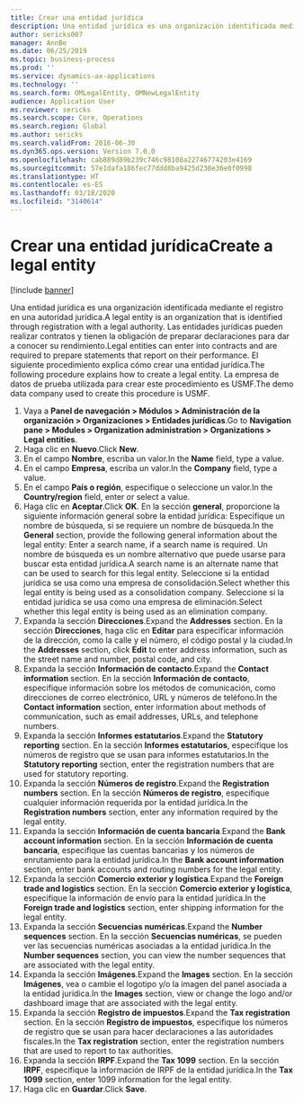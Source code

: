 ```yaml
---
title: Crear una entidad jurídica
description: Una entidad jurídica es una organización identificada mediante el registro en una autoridad jurídica.
author: sericks007
manager: AnnBe
ms.date: 06/25/2019
ms.topic: business-process
ms.prod: ''
ms.service: dynamics-ax-applications
ms.technology: ''
ms.search.form: OMLegalEntity, OMNewLegalEntity
audience: Application User
ms.reviewer: sericks
ms.search.scope: Core, Operations
ms.search.region: Global
ms.author: sericks
ms.search.validFrom: 2016-06-30
ms.dyn365.ops.version: Version 7.0.0
ms.openlocfilehash: cab889d89b239c746c98108a22746774203e4169
ms.sourcegitcommit: 57e1dafa186fec77ddd8ba9425d238e36e0f0998
ms.translationtype: HT
ms.contentlocale: es-ES
ms.lasthandoff: 03/18/2020
ms.locfileid: "3140614"
---
```

# <a name="create-a-legal-entity"></a><span data-ttu-id="c0c90-103">Crear una entidad jurídica</span><span class="sxs-lookup"><span data-stu-id="c0c90-103">Create a legal entity</span></span>

[!include [banner](../../includes/banner.md)]

<span data-ttu-id="c0c90-104">Una entidad jurídica es una organización identificada mediante el registro en una autoridad jurídica.</span><span class="sxs-lookup"><span data-stu-id="c0c90-104">A legal entity is an organization that is identified through registration with a legal authority.</span></span> <span data-ttu-id="c0c90-105">Las entidades jurídicas pueden realizar contratos y tienen la obligación de preparar declaraciones para dar a conocer su rendimiento.</span><span class="sxs-lookup"><span data-stu-id="c0c90-105">Legal entities can enter into contracts and are required to prepare statements that report on their performance.</span></span> <span data-ttu-id="c0c90-106">El siguiente procedimiento explica cómo crear una entidad jurídica.</span><span class="sxs-lookup"><span data-stu-id="c0c90-106">The following procedure explains how to create a legal entity.</span></span> <span data-ttu-id="c0c90-107">La empresa de datos de prueba utilizada para crear este procedimiento es USMF.</span><span class="sxs-lookup"><span data-stu-id="c0c90-107">The demo data company used to create this procedure is USMF.</span></span>

1. <span data-ttu-id="c0c90-108">Vaya a **Panel de navegación > Módulos > Administración de la organización > Organizaciones > Entidades jurídicas**.</span><span class="sxs-lookup"><span data-stu-id="c0c90-108">Go to **Navigation pane > Modules > Organization administration > Organizations > Legal entities**.</span></span>
2. <span data-ttu-id="c0c90-109">Haga clic en **Nuevo**.</span><span class="sxs-lookup"><span data-stu-id="c0c90-109">Click **New**.</span></span>
3. <span data-ttu-id="c0c90-110">En el campo **Nombre**, escriba un valor.</span><span class="sxs-lookup"><span data-stu-id="c0c90-110">In the **Name** field, type a value.</span></span>
4. <span data-ttu-id="c0c90-111">En el campo **Empresa**, escriba un valor.</span><span class="sxs-lookup"><span data-stu-id="c0c90-111">In the **Company** field, type a value.</span></span>
5. <span data-ttu-id="c0c90-112">En el campo **País o región**, especifique o seleccione un valor.</span><span class="sxs-lookup"><span data-stu-id="c0c90-112">In the **Country/region** field, enter or select a value.</span></span>
6. <span data-ttu-id="c0c90-113">Haga clic en **Aceptar**.</span><span class="sxs-lookup"><span data-stu-id="c0c90-113">Click **OK**.</span></span> <span data-ttu-id="c0c90-114">En la sección **general**, proporcione la siguiente información general sobre la entidad jurídica: Especifique un nombre de búsqueda, si se requiere un nombre de búsqueda.</span><span class="sxs-lookup"><span data-stu-id="c0c90-114">In the **General** section, provide the following general information about the legal entity: Enter a search name, if a search name is required.</span></span> <span data-ttu-id="c0c90-115">Un nombre de búsqueda es un nombre alternativo que puede usarse para buscar esta entidad jurídica.</span><span class="sxs-lookup"><span data-stu-id="c0c90-115">A search name is an alternate name that can be used to search for this legal entity.</span></span> <span data-ttu-id="c0c90-116">Seleccione si la entidad jurídica se usa como una empresa de consolidación.</span><span class="sxs-lookup"><span data-stu-id="c0c90-116">Select whether this legal entity is being used as a consolidation company.</span></span> <span data-ttu-id="c0c90-117">Seleccione si la entidad jurídica se usa como una empresa de eliminación.</span><span class="sxs-lookup"><span data-stu-id="c0c90-117">Select whether this legal entity is being used as an elimination company.</span></span> 
7. <span data-ttu-id="c0c90-118">Expanda la sección **Direcciones**.</span><span class="sxs-lookup"><span data-stu-id="c0c90-118">Expand the **Addresses** section.</span></span> <span data-ttu-id="c0c90-119">En la sección **Direcciones**, haga clic en **Editar** para especificar información de la dirección, como la calle y el número, el código postal y la ciudad.</span><span class="sxs-lookup"><span data-stu-id="c0c90-119">In the **Addresses** section, click **Edit** to enter address information, such as the street name and number, postal code, and city.</span></span>
8. <span data-ttu-id="c0c90-120">Expanda la sección **Información de contacto**.</span><span class="sxs-lookup"><span data-stu-id="c0c90-120">Expand the **Contact information** section.</span></span> <span data-ttu-id="c0c90-121">En la sección **Información de contacto**, especifique información sobre los métodos de comunicación, como direcciones de correo electrónico, URL y números de teléfono.</span><span class="sxs-lookup"><span data-stu-id="c0c90-121">In the **Contact information** section, enter information about methods of communication, such as email addresses, URLs, and telephone numbers.</span></span> 
9. <span data-ttu-id="c0c90-122">Expanda la sección **Informes estatutarios**.</span><span class="sxs-lookup"><span data-stu-id="c0c90-122">Expand the **Statutory reporting** section.</span></span> <span data-ttu-id="c0c90-123">En la sección **Informes estatutarios**, especifique los números de registro que se usan para informes estatutarios.</span><span class="sxs-lookup"><span data-stu-id="c0c90-123">In the **Statutory reporting** section, enter the registration numbers that are used for statutory reporting.</span></span>
10. <span data-ttu-id="c0c90-124">Expanda la sección **Números de registro**.</span><span class="sxs-lookup"><span data-stu-id="c0c90-124">Expand the **Registration numbers** section.</span></span> <span data-ttu-id="c0c90-125">En la sección **Números de registro**, especifique cualquier información requerida por la entidad jurídica.</span><span class="sxs-lookup"><span data-stu-id="c0c90-125">In the **Registration numbers** section, enter any information required by the legal entity.</span></span>  
11. <span data-ttu-id="c0c90-126">Expanda la sección **Información de cuenta bancaria**.</span><span class="sxs-lookup"><span data-stu-id="c0c90-126">Expand the **Bank account information** section.</span></span> <span data-ttu-id="c0c90-127">En la sección **Información de cuenta bancaria**, especifique las cuentas bancarias y los números de enrutamiento para la entidad jurídica.</span><span class="sxs-lookup"><span data-stu-id="c0c90-127">In the **Bank account information** section, enter bank accounts and routing numbers for the legal entity.</span></span>
12. <span data-ttu-id="c0c90-128">Expanda la sección **Comercio exterior y logística**.</span><span class="sxs-lookup"><span data-stu-id="c0c90-128">Expand the **Foreign trade and logistics** section.</span></span> <span data-ttu-id="c0c90-129">En la sección **Comercio exterior y logística**, especifique la información de envío para la entidad jurídica.</span><span class="sxs-lookup"><span data-stu-id="c0c90-129">In the **Foreign trade and logistics** section, enter shipping information for the legal entity.</span></span>  
13. <span data-ttu-id="c0c90-130">Expanda la sección **Secuencias numéricas**.</span><span class="sxs-lookup"><span data-stu-id="c0c90-130">Expand the **Number sequences** section.</span></span> <span data-ttu-id="c0c90-131">En la sección **Secuencias numéricas**, se pueden ver las secuencias numéricas asociadas a la entidad jurídica.</span><span class="sxs-lookup"><span data-stu-id="c0c90-131">In the **Number sequences** section, you can view the number sequences that are associated with the legal entity.</span></span>  
14. <span data-ttu-id="c0c90-132">Expanda la sección **Imágenes**.</span><span class="sxs-lookup"><span data-stu-id="c0c90-132">Expand the **Images** section.</span></span> <span data-ttu-id="c0c90-133">En la sección **Imágenes**, vea o cambie el logotipo y/o la imagen del panel asociada a la entidad jurídica.</span><span class="sxs-lookup"><span data-stu-id="c0c90-133">In the **Images** section, view or change the logo and/or dashboard image that are associated with the legal entity.</span></span>  
15. <span data-ttu-id="c0c90-134">Expanda la sección **Registro de impuestos**.</span><span class="sxs-lookup"><span data-stu-id="c0c90-134">Expand the **Tax registration** section.</span></span> <span data-ttu-id="c0c90-135">En la sección **Registro de impuestos**, especifique los números de registro que se usan para hacer declaraciones a las autoridades fiscales.</span><span class="sxs-lookup"><span data-stu-id="c0c90-135">In the **Tax registration** section, enter the registration numbers that are used to report to tax authorities.</span></span>
16. <span data-ttu-id="c0c90-136">Expanda la sección **IRPF**.</span><span class="sxs-lookup"><span data-stu-id="c0c90-136">Expand the **Tax 1099** section.</span></span> <span data-ttu-id="c0c90-137">En la sección **IRPF**, especifique la información de IRPF de la entidad jurídica.</span><span class="sxs-lookup"><span data-stu-id="c0c90-137">In the **Tax 1099** section, enter 1099 information for the legal entity.</span></span>  
17. <span data-ttu-id="c0c90-138">Haga clic en **Guardar**.</span><span class="sxs-lookup"><span data-stu-id="c0c90-138">Click **Save**.</span></span>
